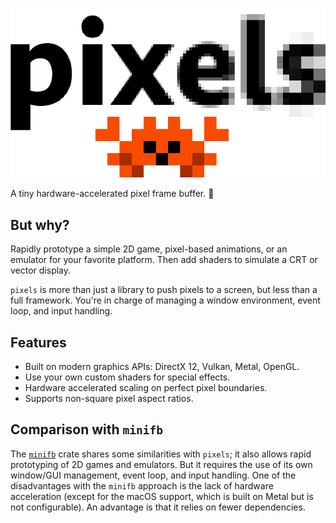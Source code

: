 ![Pixels Logo](img/pixels.png)

A tiny hardware-accelerated pixel frame buffer. :crab:

## But why?

Rapidly prototype a simple 2D game, pixel-based animations, or an emulator for your favorite platform. Then add shaders to simulate a CRT or vector display.

`pixels` is more than just a library to push pixels to a screen, but less than a full framework. You're in charge of managing a window environment, event loop, and input handling.

## Features

- Built on modern graphics APIs: DirectX 12, Vulkan, Metal, OpenGL.
- Use your own custom shaders for special effects.
- Hardware accelerated scaling on perfect pixel boundaries.
- Supports non-square pixel aspect ratios.

## Comparison with `minifb`

The [`minifb`](https://crates.io/crates/minifb) crate shares some similarities with `pixels`; it also allows rapid prototyping of 2D games and emulators. But it requires the use of its own window/GUI management, event loop, and input handling. One of the disadvantages with the `minifb` approach is the lack of hardware acceleration (except for the macOS support, which is built on Metal but is not configurable). An advantage is that it relies on fewer dependencies.
